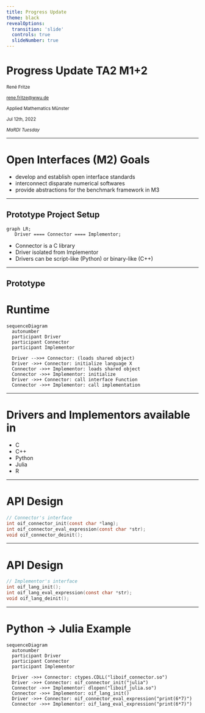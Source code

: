 ```yaml
---
title: Progress Update
theme: black
revealOptions:
  transition: 'slide'
  controls: true
  slideNumber: true
---
```


# Progress Update TA2 M1+2

<small>René Fritze</small>

<small>rene.fritze@wwu.de</small>

<small>Applied Mathematics Münster</small>

<small>Jul 12th, 2022</small>

<small>*MaRDI Tuesday*</small>

---

# Open Interfaces (M2) Goals

- develop and establish open interface standards
- interconnect disparate numerical softwares
- provide abstractions for the benchmark framework in M3

---

## Prototype Project Setup

```mermaid
graph LR;
   Driver ==== Connector ==== Implementor;
```

- Connector is a C library
- Driver isolated from Implementor
- Drivers can be script-like (Python) or binary-like (C++)

---

## Prototype

# Runtime

```mermaid
sequenceDiagram
  autonumber
  participant Driver
  participant Connector
  participant Implementor

  Driver -->>+ Connector: (loads shared object)
  Driver ->>+ Connector: initialize language X
  Connector ->>+ Implementor: loads shared object
  Connector ->>+ Implementor: initialize
  Driver ->>+ Connector: call interface Function
  Connector ->>+ Implementor: call implementation
```

---

# Drivers and Implementors available in

- C
- C++
- Python
- Julia
- R

---

# API Design

```C
// Connector's interface
int oif_connector_init(const char *lang);
int oif_connector_eval_expression(const char *str);
void oif_connector_deinit();
```

---

# API Design

```C
// Implementor's interface
int oif_lang_init();
int oif_lang_eval_expression(const char *str);
void oif_lang_deinit();
```

---

# Python -> Julia Example

```mermaid
sequenceDiagram
  autonumber
  participant Driver
  participant Connector
  participant Implementor

  Driver ->>+ Connector: ctypes.CDLL("liboif_connector.so")
  Driver ->>+ Connector: oif_connector_init("julia")
  Connector ->>+ Implementor: dlopen("liboif_julia.so")
  Connector ->>+ Implementor: oif_lang_init()
  Driver ->>+ Connector: oif_connector_eval_expression("print(6*7)")
  Connector ->>+ Implementor: oif_lang_eval_expression("print(6*7)")
```
